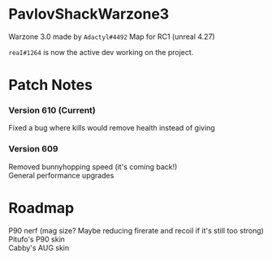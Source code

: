 # PavlovShackWarzone3
Warzone 3.0 made by `Adactyl#4492`
Map for RC1 (unreal 4.27)

`reaI#1264` is now the active dev working on the project.

# Patch Notes
### Version 610 (Current)
Fixed a bug where kills would remove health instead of giving  
### Version 609
Removed bunnyhopping speed (it's coming back!)  
General performance upgrades  

# Roadmap
P90 nerf (mag size? Maybe reducing firerate and recoil if it's still too strong)  
Pitufo's P90 skin  
Cabby's AUG skin
